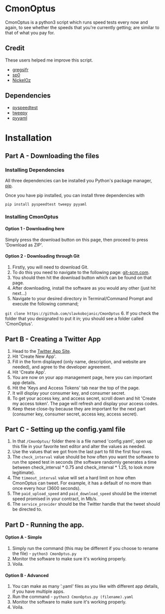 # CmonOptus

CmonOptus is a python3 script which runs speed tests every now and again, to see whether the speeds that you're currently getting; are similar to that of what you pay for.

## Credit

These users helped me improve this script.
- [gregsifr](https://github.com/gregsifr)
- [sp0](https://github.com/sp0)
- [NickelOz](https://github.com/NickelOz)

## Dependencies
- [pyspeedtest](https://github.com/fopina/pyspeedtest)
- [tweepy](https://github.com/tweepy/tweepy)
- [pyyaml](https://github.com/yaml/pyyaml)

# Installation
## Part A - Downloading the files

### Installing Dependencies

All three dependencies can be installed you Python's package manager, [pip](https://pip.pypa.io/en/stable/installing/).

Once you have pip installed, you can install three dependencies with

```
pip install pyspeedtest tweepy pyyaml
```

### Installing CmonOptus

#### Option 1 - Downloading here
Simply press the download button on this page, then proceed to press 'Download as ZIP'.

#### Option 2 - Downloading through Git
1. Firstly, you will need to download Git.
2. To do this you need to navigate to the following page: [git-scm.com](https://git-scm.com/).
3. You should then hit the download button which can be found on that page.
4. After downloading, install the software as you would any other (just hit next...)
5. Navigate to your desired directory in Terminal/Command Prompt and execute the following command;

```git clone https://github.com/slavkobojanic/CmonOptus```
6. If you check the folder that you designated to put it in; you should see a folder called 'CmonOptus'.

## Part B - Creating a Twitter App
1. Head to the [Twitter App Site](https://app.twitter.com/).
2. Hit 'Create New App'.
3. Fill in the form displayed (only name, description, and website are needed), and agree to the developer agreement.
4. Hit 'Create App'.
5. You are now on your app management page, here you can important app details.
6. Hit the 'Keys and Access Tokens' tab near the top of the page.
7. It will display your consumer key, and consumer secret.
8. To get your access key, and access secret, scroll down and hit 'Create my access token'. The page will refresh and display your access codes.
9. Keep these close-by because they are important for the next part (consumer key, consumer secret, access key, access secret).

## Part C - Setting up the config.yaml file
1. In that ```/CmonOptus/``` folder there is a file named 'config.yaml', open up this file in your favorite text editor and alter the values as needed.
2. Use the values that we got from the last part to fill the first four rows.
3. The ```check_interval``` value should be how often you want the software to run the speed test in seconds (the software randomly generates a time between check_interval * 0.75 and check_interval * 1.25, to look more legitimate).
4. The ```timeout_interval``` value will set a hard limit on how often CmonOptus can tweet. For example, it has a default of no more than once every hour (3600 seconds).
5. The ```paid_upload_speed``` and ```paid_download_speed``` should be the internet speed promised in your contract, in Mb/s.
6. The ```service_provider``` should be the Twitter handle that the tweet should be directed to.

## Part D - Running the app.
#### Option A - Simple
1. Simply run the command (this may be different if you choose to rename the file) -
```python3 CmonOptus.py```
2. Monitor the software to make sure it's working properly.
3. Voila.

#### Option B - Advanced
1. You can make as many '.yaml' files as you like with different app details, if you have multiple apps.
2. Run the command -
```python3 CmonOptus.py (filename).yaml```
2. Monitor the software to make sure it's working properly.
3. Voila.
